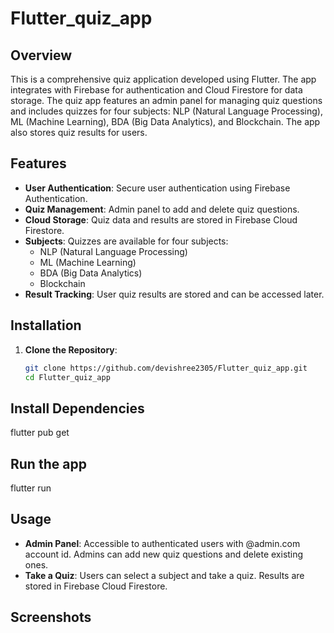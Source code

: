 # Flutter_quiz_app

## Overview
This is a comprehensive quiz application developed using Flutter. The app integrates with Firebase for authentication and Cloud Firestore for data storage. The quiz app features an admin panel for managing quiz questions and includes quizzes for four subjects: NLP (Natural Language Processing), ML (Machine Learning), BDA (Big Data Analytics), and Blockchain. The app also stores quiz results for users.

## Features
- **User Authentication**: Secure user authentication using Firebase Authentication.
- **Quiz Management**: Admin panel to add and delete quiz questions.
- **Cloud Storage**: Quiz data and results are stored in Firebase Cloud Firestore.
- **Subjects**: Quizzes are available for four subjects:
  - NLP (Natural Language Processing)
  - ML (Machine Learning)
  - BDA (Big Data Analytics)
  - Blockchain
- **Result Tracking**: User quiz results are stored and can be accessed later.

## Installation

1. **Clone the Repository**:
   ```bash
   git clone https://github.com/devishree2305/Flutter_quiz_app.git
   cd Flutter_quiz_app

## Install Dependencies

flutter pub get

## Run the app

flutter run

## Usage

- **Admin Panel**: Accessible to authenticated users with @admin.com account id. Admins can add new quiz questions and delete existing ones.
- **Take a Quiz**: Users can select a subject and take a quiz. Results are stored in Firebase Cloud Firestore.

## Screenshots


